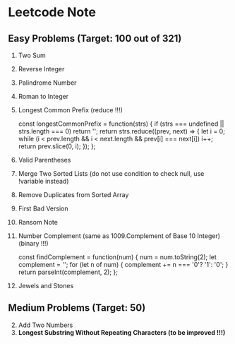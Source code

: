 # Leetcode Note

## Easy Problems (Target: 100 out of 321)
1. Two Sum
7. Reverse Integer
9. Palindrome Number
13. Roman to Integer
14. Longest Common Prefix (reduce !!!)

      const longestCommonPrefix = function(strs) {
        if (strs === undefined || strs.length === 0) return '';
        return strs.reduce((prev, next) => {
          let i = 0;
          while (i < prev.length && i < next.length && prev[i] === next[i]) i++;
          return prev.slice(0, i);
        });
      };

20. Valid Parentheses
21. Merge Two Sorted Lists (do not use condition to check null, use !variable instead)
26. Remove Duplicates from Sorted Array
278. First Bad Version
383. Ransom Note
476. Number Complement (same as 1009.Complement of Base 10 Integer) (binary !!!)

      const findComplement = function(num) {
        num = num.toString(2);
        let complement = '';
        for (let n of num) {
          complement += n === '0'? '1': '0';
        }
        return parseInt(complement, 2);
      };

771. Jewels and Stones

## Medium Problems (Target: 50)
2. Add Two Numbers
3. **Longest Substring Without Repeating Characters (to be improved !!!)**
